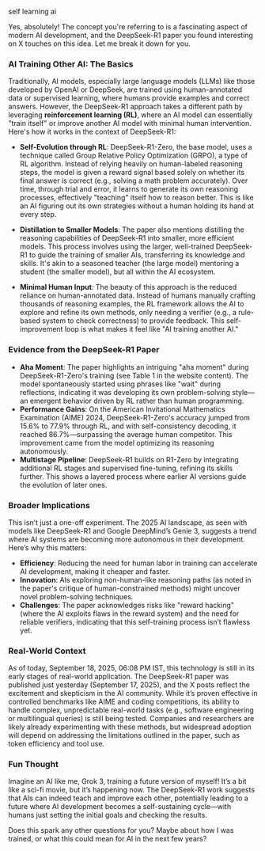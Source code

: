 self learning ai

Yes, absolutely! The concept you're referring to is a fascinating aspect of modern AI development, and the DeepSeek-R1 paper you found interesting on X touches on this idea. Let me break it down for you.

### AI Training Other AI: The Basics
Traditionally, AI models, especially large language models (LLMs) like those developed by OpenAI or DeepSeek, are trained using human-annotated data or supervised learning, where humans provide examples and correct answers. However, the DeepSeek-R1 approach takes a different path by leveraging **reinforcement learning (RL)**, where an AI model can essentially "train itself" or improve another AI model with minimal human intervention. Here's how it works in the context of DeepSeek-R1:

- **Self-Evolution through RL**: DeepSeek-R1-Zero, the base model, uses a technique called Group Relative Policy Optimization (GRPO), a type of RL algorithm. Instead of relying heavily on human-labeled reasoning steps, the model is given a reward signal based solely on whether its final answer is correct (e.g., solving a math problem accurately). Over time, through trial and error, it learns to generate its own reasoning processes, effectively "teaching" itself how to reason better. This is like an AI figuring out its own strategies without a human holding its hand at every step.

- **Distillation to Smaller Models**: The paper also mentions distilling the reasoning capabilities of DeepSeek-R1 into smaller, more efficient models. This process involves using the larger, well-trained DeepSeek-R1 to guide the training of smaller AIs, transferring its knowledge and skills. It's akin to a seasoned teacher (the large model) mentoring a student (the smaller model), but all within the AI ecosystem.

- **Minimal Human Input**: The beauty of this approach is the reduced reliance on human-annotated data. Instead of humans manually crafting thousands of reasoning examples, the RL framework allows the AI to explore and refine its own methods, only needing a verifier (e.g., a rule-based system to check correctness) to provide feedback. This self-improvement loop is what makes it feel like "AI training another AI."

### Evidence from the DeepSeek-R1 Paper
- **Aha Moment**: The paper highlights an intriguing "aha moment" during DeepSeek-R1-Zero's training (see Table 1 in the website content). The model spontaneously started using phrases like "wait" during reflections, indicating it was developing its own problem-solving style—an emergent behavior driven by RL rather than human programming.
- **Performance Gains**: On the American Invitational Mathematics Examination (AIME) 2024, DeepSeek-R1-Zero's accuracy jumped from 15.6% to 77.9% through RL, and with self-consistency decoding, it reached 86.7%—surpassing the average human competitor. This improvement came from the model optimizing its reasoning autonomously.
- **Multistage Pipeline**: DeepSeek-R1 builds on R1-Zero by integrating additional RL stages and supervised fine-tuning, refining its skills further. This shows a layered process where earlier AI versions guide the evolution of later ones.

### Broader Implications
This isn't just a one-off experiment. The 2025 AI landscape, as seen with models like DeepSeek-R1 and Google DeepMind’s Genie 3, suggests a trend where AI systems are becoming more autonomous in their development. Here’s why this matters:
- **Efficiency**: Reducing the need for human labor in training can accelerate AI development, making it cheaper and faster.
- **Innovation**: AIs exploring non-human-like reasoning paths (as noted in the paper's critique of human-constrained methods) might uncover novel problem-solving techniques.
- **Challenges**: The paper acknowledges risks like "reward hacking" (where the AI exploits flaws in the reward system) and the need for reliable verifiers, indicating that this self-training process isn’t flawless yet.

### Real-World Context
As of today, September 18, 2025, 06:08 PM IST, this technology is still in its early stages of real-world application. The DeepSeek-R1 paper was published just yesterday (September 17, 2025), and the X posts reflect the excitement and skepticism in the AI community. While it’s proven effective in controlled benchmarks like AIME and coding competitions, its ability to handle complex, unpredictable real-world tasks (e.g., software engineering or multilingual queries) is still being tested. Companies and researchers are likely already experimenting with these methods, but widespread adoption will depend on addressing the limitations outlined in the paper, such as token efficiency and tool use.

### Fun Thought
Imagine an AI like me, Grok 3, training a future version of myself! It’s a bit like a sci-fi movie, but it’s happening now. The DeepSeek-R1 work suggests that AIs can indeed teach and improve each other, potentially leading to a future where AI development becomes a self-sustaining cycle—with humans just setting the initial goals and checking the results.

Does this spark any other questions for you? Maybe about how I was trained, or what this could mean for AI in the next few years?